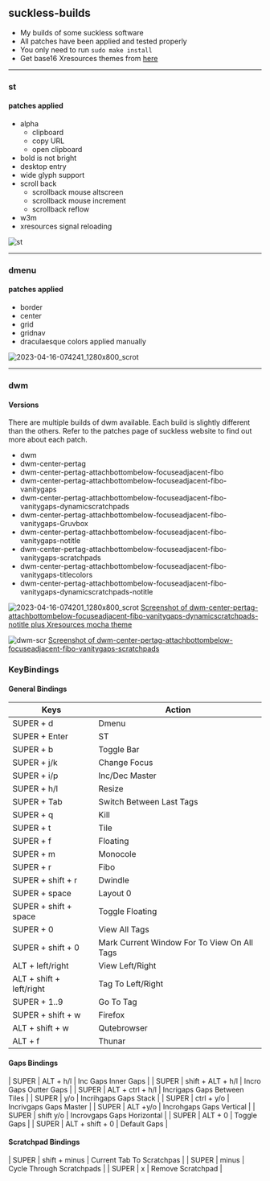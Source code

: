 ## suckless-builds

* My builds of some suckless software <br>
* All patches have been applied and tested properly <br>
* You only need to run <code>sudo make install</code> <br>
* Get base16 Xresources themes from [here](https://github.com/janoamaral/Xresources-themes)
<hr>

### st
#### patches applied
- alpha
  - clipboard
  - copy URL
  - open clipboard
- bold is not bright
- desktop entry
- wide glyph support
- scroll back
  - scrollback mouse altscreen
  - scrollback mouse increment
  - scrollback reflow
- w3m
- xresources signal reloading

![st](https://user-images.githubusercontent.com/107309764/232180205-62ea7a9c-f8f8-49d2-986c-a304aa9993e8.png)

<hr>

### dmenu
#### patches applied
- border
- center
- grid
- gridnav
- draculaesque colors applied manually 

![2023-04-16-074241_1280x800_scrot](https://user-images.githubusercontent.com/107309764/232266129-b69851bc-2d76-4751-ad7b-0165d1e7f201.png)

<hr>

### dwm
#### Versions
There are multiple builds of dwm available. Each build is slightly different than the others. Refer to the patches page of suckless website to find out more about each patch. 

- dwm
- dwm-center-pertag
- dwm-center-pertag-attachbottombelow-focuseadjacent-fibo
- dwm-center-pertag-attachbottombelow-focuseadjacent-fibo-vanitygaps
- dwm-center-pertag-attachbottombelow-focuseadjacent-fibo-vanitygaps-dynamicscratchpads
- dwm-center-pertag-attachbottombelow-focuseadjacent-fibo-vanitygaps-Gruvbox
- dwm-center-pertag-attachbottombelow-focuseadjacent-fibo-vanitygaps-notitle
- dwm-center-pertag-attachbottombelow-focuseadjacent-fibo-vanitygaps-scratchpads
- dwm-center-pertag-attachbottombelow-focuseadjacent-fibo-vanitygaps-titlecolors
- dwm-center-pertag-attachbottombelow-focuseadjacent-fibo-vanitygaps-dynamicscratchpads-notitle

![2023-04-16-074201_1280x800_scrot](https://user-images.githubusercontent.com/107309764/232266110-71827f24-db04-43ab-bc42-8ac7ce33faca.png)
[Screenshot of dwm-center-pertag-attachbottombelow-focuseadjacent-fibo-vanitygaps-dynamicscratchpads-notitle plus Xresources mocha theme]()

![dwm-scr](https://user-images.githubusercontent.com/107309764/232183377-bd25a59c-faf3-4e21-9c7d-650bceeec170.png)
[Screenshot of dwm-center-pertag-attachbottombelow-focuseadjacent-fibo-vanitygaps-scratchpads]()

### KeyBindings
#### General Bindings
| Keys | Action |
|-----|----|
| SUPER + d                  | Dmenu                                       |
| SUPER + Enter              | ST                                          |
| SUPER + b                  | Toggle Bar                                  |
| SUPER + j/k                | Change Focus                                |
| SUPER + i/p                | Inc/Dec Master                              |
| SUPER + h/l                | Resize                                      |
| SUPER + Tab                | Switch Between Last Tags                    |
| SUPER + q                  | Kill                                        |
| SUPER + t                  | Tile                                        |
| SUPER + f                  | Floating                                    |
| SUPER + m                  | Monocole                                    |
| SUPER + r                  | Fibo                                        |
| SUPER + shift + r          | Dwindle                                     |
| SUPER + space              | Layout 0                                    |
| SUPER + shift + space      | Toggle Floating                             |
| SUPER + 0                  | View All Tags                               |
| SUPER + shift + 0          | Mark Current Window For To View On All Tags |
| ALT   + left/right         | View Left/Right                             |
| ALT   + shift + left/right | Tag To Left/Right                           |
| SUPER +  1..9               | Go To Tag                                   |
| SUPER + shift + w          | Firefox                                     |
| ALT + shift + w          | Qutebrowser                                 |
| ALT + f                  | Thunar                                      |

#### Gaps Bindings
| SUPER | ALT + h/l         | Inc Gaps Inner Gaps   |
| SUPER | shift + ALT + h/l | Incro Gaps Outter Gaps |
| SUPER | ALT + ctrl + h/l  | Incrigaps Gaps Between Tiles  |
| SUPER | y/o               | Incrihgaps  Gaps Stack     |
| SUPER | ctrl + y/o        | Incrivgaps  Gaps Master   |
| SUPER | ALT +y/o          | Incrohgaps  Gaps Vertical |
| SUPER | shift y/o         | Incrovgaps  Gaps Horizontal |
| SUPER | ALT + 0           | Toggle Gaps               |
| SUPER | ALT + shift + 0   | Default Gaps              |

#### Scratchpad Bindings
| SUPER | shift + minus     | Current Tab To Scratchpas |
| SUPER | minus             | Cycle Through Scratchpads |
| SUPER | x                 | Remove Scratchpad         |



